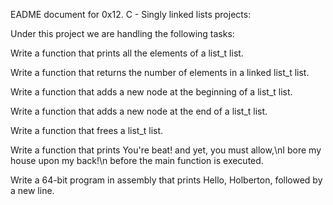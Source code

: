 EADME document for 0x12. C - Singly linked lists projects:

Under this project we are handling the following tasks:

Write a function that prints all the elements of a list_t list.

Write a function that returns the number of elements in a linked list_t list.

Write a function that adds a new node at the beginning of a list_t list.

Write a function that adds a new node at the end of a list_t list.

Write a function that frees a list_t list.

Write a function that prints You're beat! and yet, you must allow,\nI bore my house upon my back!\n before the main function is executed.

Write a 64-bit program in assembly that prints Hello, Holberton, followed by a new line.


